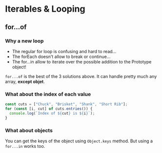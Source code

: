 # Iterables & Looping

## for...of

### Why a new loop

- The regular for loop is confusing and hard to read...
- The forEach doesn't allow to break or continue...
- The for...in allow to iterate over the possible addition to the Prototype object!

`for...of` is the best of the 3 solutions above.
It can handle pretty much any array, **except objet**.

### What about the index of each value

```js
const cuts = ["Chuck", "Brisket", "Shank", "Short Rib"];
for (const [i, cut] of cuts.entries()) {
  console.log(`Index of ${cut} is ${i}`);
}
```

### What about objects

You can get the keys of the object using `Object.keys` method.
But using a `for...in` works too.
